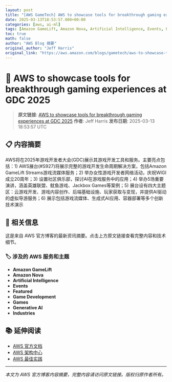```yaml
---
layout: post
title: "[AWS GameTech] AWS to showcase tools for breakthrough gaming experiences at GDC 2025"
date: 2025-03-13T18:53:57.000+00:00
categories: [aws, ai-ml]
tags: [Amazon GameLift, Amazon Nova, Artificial Intelligence, Events, Featured, Game Development, Games, Generative AI, Industries]
toc: true
math: false
author: "AWS Blog 摘要"
original_author: "Jeff Harris"
original_link: "https://aws.amazon.com/blogs/gametech/aws-to-showcase-tools-for-breakthrough-gaming-experiences-at-gdc-2025/"
---
```


# 🤖 AWS to showcase tools for breakthrough gaming experiences at GDC 2025

> **原文链接**: [AWS to showcase tools for breakthrough gaming experiences at GDC 2025](https://aws.amazon.com/blogs/gametech/aws-to-showcase-tools-for-breakthrough-gaming-experiences-at-gdc-2025/)
> **作者**: Jeff Harris
> **发布日期**: 2025-03-13 18:53:57 UTC

## 📋 内容摘要

AWS将在2025年游戏开发者大会(GDC)展示其游戏开发工具和服务。主要亮点包括：1) AWS展台(#S927)将展示完整的游戏开发生命周期解决方案，包括Amazon GameLift Streams游戏流媒体服务；2) 举办女性游戏开发者网络活动，庆祝WIGI成立20周年；3) 设置社区俱乐部，探讨AI在游戏服务中的应用；4) 举办5场重要演讲，涵盖英雄联盟、鱿鱼游戏、Jackbox Games等案例；5) 展台设有四大主题区：云游戏开发、游戏内容创作、后端基础设施、玩家获取与变现，并提供AI驱动的虚拟导游服务；6) 展示包括游戏流媒体、生成式AI应用、容器部署等多个创新技术演示

## 🔗 相关信息

这是来自 AWS 官方博客的最新资讯摘要。点击上方原文链接查看完整内容和技术细节。

### 🏷️ 涉及的 AWS 服务和主题

- **Amazon GameLift**
- **Amazon Nova**
- **Artificial Intelligence**
- **Events**
- **Featured**
- **Game Development**
- **Games**
- **Generative AI**
- **Industries**

## 📚 延伸阅读

- [AWS 官方文档](https://docs.aws.amazon.com/)
- [AWS 架构中心](https://aws.amazon.com/architecture/)
- [AWS 最佳实践](https://aws.amazon.com/architecture/well-architected/)

---

*本文为 AWS 官方博客内容摘要，完整内容请访问原文链接。版权归原作者所有。*